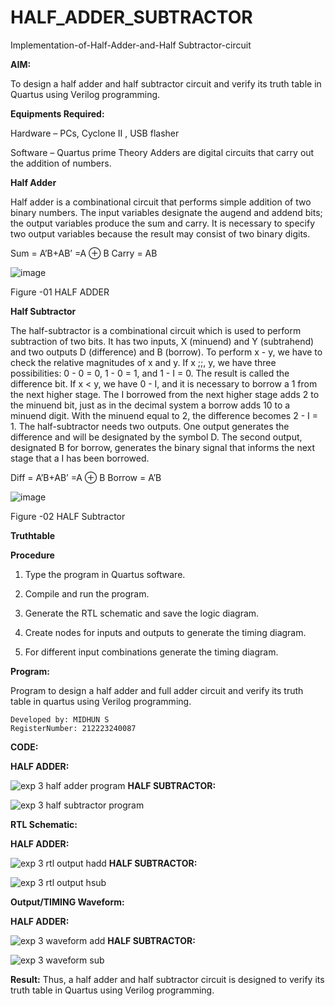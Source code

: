 # HALF_ADDER_SUBTRACTOR

Implementation-of-Half-Adder-and-Half Subtractor-circuit

**AIM:**

To design a half adder and half subtractor circuit and verify its truth table in Quartus using Verilog programming.

**Equipments Required:**

Hardware – PCs, Cyclone II , USB flasher 

Software – Quartus prime Theory Adders are digital circuits that carry out the addition of numbers.

**Half Adder**

Half adder is a combinational circuit that performs simple addition of two binary numbers. The input variables designate the augend and addend bits; the output variables produce the sum and carry. It is necessary to specify two output variables because the result may consist of two binary digits.

Sum = A’B+AB’ =A ⊕ B Carry = AB

![image](https://github.com/naavaneetha/HALF_ADDER_SUBTRACTOR/assets/154305477/bd4a0b2c-cdbc-4184-ab08-81578f121e1f)

Figure -01 HALF ADDER

**Half Subtractor**

The half-subtractor is a combinational circuit which is used to perform subtraction of two bits. It has two inputs, X (minuend) and Y (subtrahend) and two outputs D (difference) and B (borrow). To perform x - y, we have to check the relative magnitudes of x and y. If x ;;, y, we have three possibilities: 0 - 0 = 0, 1 - 0 = 1, and 1 - I = 0. The result is called the difference bit. If x < y, we have 0 - I, and it is necessary to borrow a 1 from the next higher stage. The I borrowed from the next higher stage adds 2 to the minuend bit, just as in the decimal system a borrow adds 10 to a minuend digit. With the minuend equal to 2, the difference becomes 2 - I = 1. The half-subtractor needs two outputs. One output generates the difference and will be designated by the symbol D. The second output, designated B for borrow, generates the binary signal that informs the next stage that a I has been borrowed. 

Diff = A’B+AB’ =A ⊕ B
Borrow = A’B

 ![image](https://github.com/naavaneetha/HALF_ADDER_SUBTRACTOR/assets/154305477/d76b099c-513f-4e7c-843a-e2fd028a531a)

Figure -02 HALF Subtractor

**Truthtable**

**Procedure**

1.	Type the program in Quartus software.

2.	Compile and run the program.

3.	Generate the RTL schematic and save the logic diagram.

4.	Create nodes for inputs and outputs to generate the timing diagram.

5.	For different input combinations generate the timing diagram.


**Program:**

Program to design a half adder and full adder circuit and verify its truth table in quartus using Verilog programming.
```
Developed by: MIDHUN S
RegisterNumber: 212223240087
```
**CODE:**

**HALF ADDER:**

![exp 3 half adder program ](https://github.com/23003250/HALF_ADDER_SUBTRACTOR/assets/139331462/67ae384f-bb0d-4ced-a160-418f5ff13024)
**HALF SUBTRACTOR:**

![exp 3 half subtractor program ](https://github.com/23003250/HALF_ADDER_SUBTRACTOR/assets/139331462/abecc47f-e78f-4396-bc8d-b075e1a134e9)

**RTL Schematic:**

**HALF ADDER:**

![exp 3 rtl output hadd ](https://github.com/23003250/HALF_ADDER_SUBTRACTOR/assets/139331462/fa51e73f-3e19-47d3-a18e-a3878fe3f680)
**HALF SUBTRACTOR:**

![exp 3 rtl output hsub ](https://github.com/23003250/HALF_ADDER_SUBTRACTOR/assets/139331462/e87677fe-a662-49bc-881c-8954e4742a82)

**Output/TIMING Waveform:**

**HALF ADDER:**

![exp 3 waveform add](https://github.com/23003250/HALF_ADDER_SUBTRACTOR/assets/139331462/f88fecb2-e4cb-4721-a902-aa070d69b760)
**HALF SUBTRACTOR:**

![exp 3 waveform sub](https://github.com/23003250/HALF_ADDER_SUBTRACTOR/assets/139331462/bb78044c-fd53-45b1-a988-a2bca3e31191)

**Result:**
Thus, a half adder and half subtractor circuit is designed to verify its truth table in Quartus using Verilog programming.
